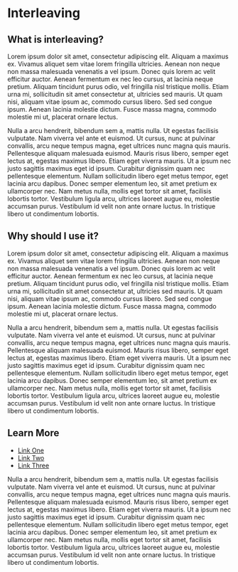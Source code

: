# Interleaving

## What is interleaving?
Lorem ipsum dolor sit amet, consectetur adipiscing elit. Aliquam a maximus ex. Vivamus aliquet sem vitae lorem fringilla ultricies. Aenean non neque non massa malesuada venenatis a vel ipsum. Donec quis lorem ac velit efficitur auctor. Aenean fermentum ex nec leo cursus, at lacinia neque pretium. Aliquam tincidunt purus odio, vel fringilla nisl tristique mollis. Etiam urna mi, sollicitudin sit amet consectetur at, ultricies sed mauris. Ut quam nisi, aliquam vitae ipsum ac, commodo cursus libero. Sed sed congue ipsum. Aenean lacinia molestie dictum. Fusce massa magna, commodo molestie mi ut, placerat ornare lectus.

Nulla a arcu hendrerit, bibendum sem a, mattis nulla. Ut egestas facilisis vulputate. Nam viverra vel ante et euismod. Ut cursus, nunc at pulvinar convallis, arcu neque tempus magna, eget ultrices nunc magna quis mauris. Pellentesque aliquam malesuada euismod. Mauris risus libero, semper eget lectus at, egestas maximus libero. Etiam eget viverra mauris. Ut a ipsum nec justo sagittis maximus eget id ipsum. Curabitur dignissim quam nec pellentesque elementum. Nullam sollicitudin libero eget metus tempor, eget lacinia arcu dapibus. Donec semper elementum leo, sit amet pretium ex ullamcorper nec. Nam metus nulla, mollis eget tortor sit amet, facilisis lobortis tortor. Vestibulum ligula arcu, ultrices laoreet augue eu, molestie accumsan purus. Vestibulum id velit non ante ornare luctus. In tristique libero ut condimentum lobortis. 

## Why should I use it?
Lorem ipsum dolor sit amet, consectetur adipiscing elit. Aliquam a maximus ex. Vivamus aliquet sem vitae lorem fringilla ultricies. Aenean non neque non massa malesuada venenatis a vel ipsum. Donec quis lorem ac velit efficitur auctor. Aenean fermentum ex nec leo cursus, at lacinia neque pretium. Aliquam tincidunt purus odio, vel fringilla nisl tristique mollis. Etiam urna mi, sollicitudin sit amet consectetur at, ultricies sed mauris. Ut quam nisi, aliquam vitae ipsum ac, commodo cursus libero. Sed sed congue ipsum. Aenean lacinia molestie dictum. Fusce massa magna, commodo molestie mi ut, placerat ornare lectus.

Nulla a arcu hendrerit, bibendum sem a, mattis nulla. Ut egestas facilisis vulputate. Nam viverra vel ante et euismod. Ut cursus, nunc at pulvinar convallis, arcu neque tempus magna, eget ultrices nunc magna quis mauris. Pellentesque aliquam malesuada euismod. Mauris risus libero, semper eget lectus at, egestas maximus libero. Etiam eget viverra mauris. Ut a ipsum nec justo sagittis maximus eget id ipsum. Curabitur dignissim quam nec pellentesque elementum. Nullam sollicitudin libero eget metus tempor, eget lacinia arcu dapibus. Donec semper elementum leo, sit amet pretium ex ullamcorper nec. Nam metus nulla, mollis eget tortor sit amet, facilisis lobortis tortor. Vestibulum ligula arcu, ultrices laoreet augue eu, molestie accumsan purus. Vestibulum id velit non ante ornare luctus. In tristique libero ut condimentum lobortis. 

## Learn More
- [Link One](https://google.com)
- [Link Two](https://google.com)
- [Link Three](https://google.com)

Nulla a arcu hendrerit, bibendum sem a, mattis nulla. Ut egestas facilisis vulputate. Nam viverra vel ante et euismod. Ut cursus, nunc at pulvinar convallis, arcu neque tempus magna, eget ultrices nunc magna quis mauris. Pellentesque aliquam malesuada euismod. Mauris risus libero, semper eget lectus at, egestas maximus libero. Etiam eget viverra mauris. Ut a ipsum nec justo sagittis maximus eget id ipsum. Curabitur dignissim quam nec pellentesque elementum. Nullam sollicitudin libero eget metus tempor, eget lacinia arcu dapibus. Donec semper elementum leo, sit amet pretium ex ullamcorper nec. Nam metus nulla, mollis eget tortor sit amet, facilisis lobortis tortor. Vestibulum ligula arcu, ultrices laoreet augue eu, molestie accumsan purus. Vestibulum id velit non ante ornare luctus. In tristique libero ut condimentum lobortis. 